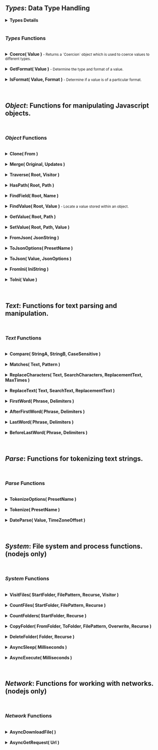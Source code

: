 
<br>
<br>

## ***Types***: Data Type Handling

<details>
<summary>
<strong>
Types Details
</strong>
</summary>


LiquicodeJS can classify and identify value types beyond the primitive data types supported by Javascript.


When obtaining FieldSchema objects from `Schema.ValueSchema()` or `Schema.ObjectSchema()`,
`FieldSchema.type` will contain the Javascript data type and `FieldSchema.format` will have a more specific type description.

Javascript (and JSON) offers four data types for your variable values: `boolean`, `number`, `string`,
and everything else is essentially an `object`.
This suits Javascript well for the types of things that Javascript needs to do like storing values in memory
and executing program statements with those values.
This is not always great on an application level though.
When you need to, for example, make sure that a variable contains an `array` of `string` or that value represents a floating point number.
Cases like these require additional progrma statements and type checking which can be consolidated into a set of functions.

The `Schema` module defines a few objects and functions to alleviate this burden from the application developer.

**The FieldSchema Object**

This object describes a value (or field) with greater precision then Javascript's `typeof` statement.
The `FieldSchema.type` member will always contain a Javascript data type while the `FieldSchema.format` field contains a more
detailed data type.

~~~javascript
FieldSchema = {
	type: '',				// Javascript data type (boolean, number, string, or object).
	format: '',				// A data type specific designation.
	default: undefined,		// A default value used for missing fields.
	name: '',				// Name of the field.
}
~~~

These functions will generate a `FieldSchema` from a single value or an object.
Be aware that only the top level members of an object are scrutinized as this is what we are typically interested in most cases.
Functions of the `Schema` module do not recurse into an object providing the schema for every single field in the object.
Rather, they inspect the top level of objects only and return an array of schema objects as a result.
Again, this handles most use cases with a consistent set of functions.
Any further validation/coercion that may be required can also be perfomed by the same functions on an individual case basis.

- `Schema.ValueSchema( FromValue )`
- `Schema.ObjectSchema( FromObject )`

Possible values for `FieldSchema.type` and `FieldSchema.format` are as follows:

| Type    | Format        | Default Value | Examples                              |
|---------|---------------|---------------|---------------------------------------|
| boolean | boolean       | false         | `true`, or `false`                |
| number  | integer       | 0             | `1`, `2`, or `3.0`              |
| number  | float         | 0             | `1.1`, `2.071`, or `3.14`       |
| string  | string        | ""            | `"Hello"`, or `""`                |
| object  | object        | {}            | `{ foo: 'bar' }`                    |
| object  | array         | []            | `[ 1, 'two', 3.14, null ]`          |
| object  | boolean-array | []            | `[ true, false, true ]`             |
| object  | number-array  | []            | `[ 1, 2, 3.14 ]`                    |
| object  | string-array  | []            | `[ 'one', 'two', 'three' ]`         |
| object  | object-array  | []            | `[ { foo: 'bar' }, [1,2,3], null ]` |
| object  | array-array   | []            | `[ [1,2,3], [], [4,5] ]`            |



**The ErrorValue Object**

LiquicodeJS introduces an `ErrorValue` object that is used to indicate and convey errors.
Some functions will return an `ErrorValue` object instead of throwing a Javascript `Error`.
In some cases, this can make code more efficient and legible when certain errors are tolerable
and you want to avoid the expensive cost of a Javascript `Error` that includes a call stack.

Use the `Schema.ErrorValue()` function to create an `ErrorValue` object and `Schema.IsErrorValue()` to test for errors.
An `ErrorValue` will always have `ErrorValue.ok = false` and `ErrorValue.error` will contain the error message.

~~~javascript
ErrorValue = {
	ok: false,		// Always set to "false".
	error: '',		// Error message.
	context: '',	// Context for the error (e.g. a function name).
}
~~~



**Value Coercion**

As data gets shuttled around between memory, files, and network transmissions, the representation of the data might
change to suit to the medium.
For example, an integer value being stored in a file might be read back out later as a string.
It's actual value hasn't changed, but the way it is represented has changed.
Javascript can be pretty forgiving in these cases by allowing a certain amount of type fluidity;
However, this can also cause some difficult to spot errors like when `'2' + 2` equals the string `'22'` and not the integer `4`.

Use these functions the validate that a value's type is of an expected type and to coerce the value, in a common sense way,
to that expected type.

- `Types.Coerce( Value, Schema, ThrowErrors )`
- `Types.Coerce( Value, Schema, ThrowErrors )`
- `Types.Coerces( Values, Schemas, ThrowErrors )`

This tables describes how values are converted from one data type to another during coercion:

| From Type | To Boolean     | To Number      | To String        | To Object      |
|-----------|----------------|----------------|------------------|----------------|
| undefined | DefaultValue() | DefaultValue() | DefaultValue()   | DefaultValue() |
| null      | DefaultValue() | DefaultValue() | DefaultValue()   | DefaultValue() |
| Boolean   | Value          | Number()       | toString()       | ErrorValue     |
| Number    | Boolean()      | Value          | toString()       | ErrorValue     |
| String    | Boolean()      | Number()       | Value            | JSON.parse()   |
| Object    | Boolean()      | Number()       | JSON.stringify() | Value          |



**Related Reading**

- [You Don't Know JS: Types & Grammar - Chapter 4. Coercion](https://www.oreilly.com/library/view/you-dont-know/9781491905159/ch04.html)


</details>

<br>

### ***Types*** Functions

<br>

<details>
<summary>
<strong>
Coerce( Value )
</strong>
<small>
- Returns a `Coercion` object which is used to coerce values to different types.
</small>
</summary>

> ### Types.***Coerce***( Value )
> 
> Returns a `Coercion` object which is used to coerce values to different types.
> 
> **Returns**: `object` - A `Coercion` object.

***Parameters***

|  Name              |  Type   | Required  |  Default          |  Description  
|--------------------|---------|-----------|-------------------|---------------
| Value              | `*`     | -         |                   | The value to coerce. This value is set to `Coercion.value`.

***Description***


The returned `Coercion` object has a single member `Coercion.value` and a number of coercion functions:

- `ToBoolean( Default = false )` :
	Returns the boolean value of `Coercion.value`.
	Anything can be coerced to a boolean.
	If value is a string, then 'false' and '0' will return false while 'true' will return true.

- `ToNumber( Default = 0 )` :
	Returns the numeric value of `Coercion.value`.
	Booleans, other numbers, and numeric strings can be coerced to a number.

- `ToString( Default = '' )` :
	Returns the string value of `Coercion.value`.
	Anything can be coerced to a string.
	If value is an object, then it is JSON stringified and returned.

- `ToObject( Default = null )` :
	Returns the object value of `Coercion.value`.
	Only JSON strings and other objects can be coerced to an object.
	If value is a JSON string, then it is JSON parsed and returned.

`Coercion.value` is set to the Value parameter.

**Usage**

There are two ways to use the `Coercion` object.

One way is to immediately call one of the coercion functions after obtaining the `Coercion` object:
~~~javascript
let number_42 = LiquicodeJS.Schema.Coerce( '42' ).ToNumber();
~~~

Another way is to reuse the `Coercion` object and alter the `Coercion.value` property yourself:
~~~javascript
let coercion = LiquicodeJS.Schema.Coerce();
coercion.value = '42';
let number_42 = coercion.ToNumber();
~~~

**Examples**

~~~javascript
// Coercing to boolean
Schema.Coerce( null ).ToBoolean()           // = false
Schema.Coerce( 0 ).ToBoolean()              // = false
Schema.Coerce( 'true' ).ToBoolean()         // = true

// Coercing to number
Schema.Coerce( null ).ToNumber()            // = 0
Schema.Coerce( '3.14' ).ToNumber()          // = 3.14
Schema.Coerce( 'foo' ).ToNumber()           // = 0

// Coercing to string
Schema.Coerce( null ).ToString()            // = ''
Schema.Coerce( '3.14' ).ToString()          // = '3.14'
Schema.Coerce( { foo: 'bar' } ).ToString()  // = '{"foo":"bar"}'

// Coercing to object
Schema.Coerce( null ).ToObject()            // = null
Schema.Coerce( 3.14 ).ToObject()            // = null
Schema.Coerce( '{"foo":"bar"}' ).ToObject() // = { foo: 'bar' }

// Coercing with a Default
Schema.Coerce( 'Hello' ).ToNumber( -1 )     // = -1
Schema.Coerce( true ).ToObject( {} )        // = {}
Schema.Coerce( 1024 ).ToObject( {} )        // = {}
Schema.Coerce( null ).ToObject( { a: 1 } )  // = { a: 1 }
Schema.Coerce( null ).ToObject( [ 1, 2 ] )  // = [ 1, 2 ]
~~~



---
</details>

<br>

<details>
<summary>
<strong>
GetFormat( Value )
</strong>
<small>
- Determine the type and format of a value.
</small>
</summary>

> ### Types.***GetFormat***( Value )
> 
> Determine the type and format of a value.
> 
> **Returns**: `string` - An extended type description.

***Parameters***

|  Name              |  Type   | Required  |  Default          |  Description  
|--------------------|---------|-----------|-------------------|---------------
| Value              | `*`     | required  |                   | The value to get the format for.

***Description***


Iterates through `Types.Formats` in reverse order and calls each `Format.IsFormat()` function.
When one of the formats returns `true`, then it's type and format are returned separated by `:`.

**Examples**

~~~javascript
LiquicodeJS.Types.GetFormat( '42' )         // = 'number:integer'
LiquicodeJS.Types.GetFormat( 'Hello' )      // = 'string:string'
LiquicodeJS.Types.GetFormat( new Date() )   // = 'object:datetime'
LiquicodeJS.Types.GetFormat( [ 1, 2, 3 ] )  // = 'object:number-array'
~~~



---
</details>

<br>

<details>
<summary>
<strong>
IsFormat( Value, Format )
</strong>
<small>
- Determine if a value is of a particular format.
</small>
</summary>

> ### Types.***IsFormat***( Value, Format )
> 
> Determine if a value is of a particular format.
> 
> **Returns**: `boolean` - True if the value matches the format.

***Parameters***

|  Name              |  Type   | Required  |  Default          |  Description  
|--------------------|---------|-----------|-------------------|---------------
| Value              | `*`     | required  |                   | The value to test.
| Format             | `string` | required |                   | The type and format to test for as: `"type:format"`.

***Description***


Looks up the specified format in `Types.Formats` and calls the `Format.IsFormat()` function.

The `Format` parameter must specify both type and format to be tested for.

**Examples**

~~~javascript
LiquicodeJS.Types.IsFormat( 'Hello', 'string:string' )            // = true
LiquicodeJS.Types.IsFormat( 'Hello', 'string:json' )              // = false
LiquicodeJS.Types.IsFormat( [ 1, 2, 3 ], 'object:array' )         // = true
LiquicodeJS.Types.IsFormat( [ 1, 2, 3 ], 'object:number-array' )  // = true
LiquicodeJS.Types.IsFormat( [ 1, 2, 3 ], 'object:string-array' )  // = false
~~~



---
</details>

<br>
<br>

## ***Object***: Functions for manipulating Javascript objects.


<br>

### ***Object*** Functions

<br>

<details>
<summary>
<strong>
Clone( From )
</strong>
</summary>

> ### Object.***Clone***( From )
> 
> undefined
> 
> **Returns**: `string`

***Parameters***

|  Name              |  Type   | Required  |  Default          |  Description  
|--------------------|---------|-----------|-------------------|---------------
| From               | `object` | -        | {}                | 

***Description***

Returns a clone of the given object.
This is equivalent to doing A = JSON.parse( JSON.stringify( B ) ).


---
</details>

<br>

<details>
<summary>
<strong>
Merge( Original, Updates )
</strong>
</summary>

> ### Object.***Merge***( Original, Updates )
> 
> undefined
> 
> **Returns**: `object`

***Parameters***

|  Name              |  Type   | Required  |  Default          |  Description  
|--------------------|---------|-----------|-------------------|---------------
| Original           | `object` | required |                   | 
| Updates            | `object` | -        |                   | 


---
</details>

<br>

<details>
<summary>
<strong>
Traverse( Root, Visitor )
</strong>
</summary>

> ### Object.***Traverse***( Root, Visitor )
> 
> undefined
> 
> **Returns**: `string`

***Parameters***

|  Name              |  Type   | Required  |  Default          |  Description  
|--------------------|---------|-----------|-------------------|---------------
| Root               | `object` | required |                   | 
| Visitor            | `function` | required |                 | 

***Description***



Traverses and calls a visitor callback function for each field in an object.
This functions recurses through sub-objects and traverses the entire object.




---
</details>

<br>

<details>
<summary>
<strong>
HasPath( Root, Path )
</strong>
</summary>

> ### Object.***HasPath***( Root, Path )
> 
> undefined
> 
> **Returns**: `boolean`

***Parameters***

|  Name              |  Type   | Required  |  Default          |  Description  
|--------------------|---------|-----------|-------------------|---------------
| Root               | `object` | required |                   | 
| Path               | `string` | required |                   | 


---
</details>

<br>

<details>
<summary>
<strong>
FindField( Root, Name )
</strong>
</summary>

> ### Object.***FindField***( Root, Name )
> 
> undefined
> 
> **Returns**: `string`

***Parameters***

|  Name              |  Type   | Required  |  Default          |  Description  
|--------------------|---------|-----------|-------------------|---------------
| Root               | `object` | required |                   | 
| Name               | `string` | required |                   | 


---
</details>

<br>

<details>
<summary>
<strong>
FindValue( Root, Value )
</strong>
<small>
- Locate a value stored within an object.
</small>
</summary>

> ### Object.***FindValue***( Root, Value )
> 
> Locate a value stored within an object.
> 
> **Returns**: `string`

***Parameters***

|  Name              |  Type   | Required  |  Default          |  Description  
|--------------------|---------|-----------|-------------------|---------------
| Root               | `object` | required |                   | 
| Value              | `*`     | required  |                   | The value to search for. This must be primitive data type (boolean, number, or string).


---
</details>

<br>

<details>
<summary>
<strong>
GetValue( Root, Path )
</strong>
</summary>

> ### Object.***GetValue***( Root, Path )
> 
> undefined
> 
> **Returns**: `*`

***Parameters***

|  Name              |  Type   | Required  |  Default          |  Description  
|--------------------|---------|-----------|-------------------|---------------
| Root               | `object` | required |                   | 
| Path               | `string` | required |                   | 


---
</details>

<br>

<details>
<summary>
<strong>
SetValue( Root, Path, Value )
</strong>
</summary>

> ### Object.***SetValue***( Root, Path, Value )
> 
> undefined
> 
> **Returns**: `*`

***Parameters***

|  Name              |  Type   | Required  |  Default          |  Description  
|--------------------|---------|-----------|-------------------|---------------
| Root               | `object` | required |                   | 
| Path               | `string` | required |                   | 
| Value              | `*`     | required  |                   | 


---
</details>

<br>

<details>
<summary>
<strong>
FromJson( JsonString )
</strong>
</summary>

> ### Object.***FromJson***( JsonString )
> 
> undefined
> 
> **Returns**: `object`

***Parameters***

|  Name              |  Type   | Required  |  Default          |  Description  
|--------------------|---------|-----------|-------------------|---------------
| JsonString         | `string` | -        |                   | 

***Description***


Parse a Json string and return an object value.
This is identical Javascript's "JSON.parse()" function.

There are some significant differences from Javascript's version.
The parser is a bit more relaxed and allows:
- Identifiers are not required to have quotes.
- A comma can appear after the last element of an array or object.
- String literals can use either single or double quotes.
- Parsing automatically stops when the closing brace or bracket is found in the json string.




---
</details>

<br>

<details>
<summary>
<strong>
ToJsonOptions( PresetName )
</strong>
</summary>

> ### Object.***ToJsonOptions***( PresetName )
> 
> undefined
> 
> **Returns**: `object`

***Parameters***

|  Name              |  Type   | Required  |  Default          |  Description  
|--------------------|---------|-----------|-------------------|---------------
| PresetName         | `string` | -        |                   | 

***Description***





---
</details>

<br>

<details>
<summary>
<strong>
ToJson( Value, JsonOptions )
</strong>
</summary>

> ### Object.***ToJson***( Value, JsonOptions )
> 
> undefined
> 
> **Returns**: `object`

***Parameters***

|  Name              |  Type   | Required  |  Default          |  Description  
|--------------------|---------|-----------|-------------------|---------------
| Value              | `*`     | -         |                   | The value to convert to a json string.
| JsonOptions        | `object|string` | - |                   | Can be an options object or the name of an options preset ("default", "pretty", or "pretty-2")

***Description***





---
</details>

<br>

<details>
<summary>
<strong>
FromIni( IniString )
</strong>
</summary>

> ### Object.***FromIni***( IniString )
> 
> undefined
> 
> **Returns**: `object`

***Parameters***

|  Name              |  Type   | Required  |  Default          |  Description  
|--------------------|---------|-----------|-------------------|---------------
| IniString          | `string` | -        |                   | 

***Description***


Parse an Ini string and return an object value.




---
</details>

<br>

<details>
<summary>
<strong>
ToIni( Value )
</strong>
</summary>

> ### Object.***ToIni***( Value )
> 
> undefined
> 
> **Returns**: `object`

***Parameters***

|  Name              |  Type   | Required  |  Default          |  Description  
|--------------------|---------|-----------|-------------------|---------------
| Value              | `object` | -        |                   | 

***Description***


Parse an Ini string and return an object value.




---
</details>

<br>
<br>

## ***Text***: Functions for text parsing and manipulation.


<br>

### ***Text*** Functions

<br>

<details>
<summary>
<strong>
Compare( StringA, StringB, CaseSensitive )
</strong>
</summary>

> ### Text.***Compare***( StringA, StringB, CaseSensitive )
> 
> undefined
> 
> **Returns**: `string`

***Parameters***

|  Name              |  Type   | Required  |  Default          |  Description  
|--------------------|---------|-----------|-------------------|---------------
| StringA            | `string` | -        |                   | 
| StringB            | `string` | -        |                   | 
| CaseSensitive      | `boolean` | -       | true              | 

***Description***

Compares two strings.
Returns a `-1` if `StringA` is less than `StringB`.
Returns a `1` if `StringA` is greater than than `StringB`.
Returns a `0` if `StringA` and `StringB` are the same.


---
</details>

<br>

<details>
<summary>
<strong>
Matches( Text, Pattern )
</strong>
</summary>

> ### Text.***Matches***( Text, Pattern )
> 
> undefined
> 
> **Returns**: `string`

***Parameters***

|  Name              |  Type   | Required  |  Default          |  Description  
|--------------------|---------|-----------|-------------------|---------------
| Text               | `string` | required |                   | 
| Pattern            | `string` | required |                   | 

***Description***

Matches the text against a wildcard-lik pattern.
Returns true If the match succeeds, otherwise false.


---
</details>

<br>

<details>
<summary>
<strong>
ReplaceCharacters( Text, SearchCharacters, ReplacementText, MaxTimes )
</strong>
</summary>

> ### Text.***ReplaceCharacters***( Text, SearchCharacters, ReplacementText, MaxTimes )
> 
> undefined
> 
> **Returns**: `string`

***Parameters***

|  Name              |  Type   | Required  |  Default          |  Description  
|--------------------|---------|-----------|-------------------|---------------
| Text               | `string` | required |                   | 
| SearchCharacters   | `string` | required |                   | 
| ReplacementText    | `string` | required |                   | 
| MaxTimes           | `number` | -        | -1                | 

***Description***

Replaces characters within a string.
Returns the modified string.


---
</details>

<br>

<details>
<summary>
<strong>
ReplaceText( Text, SearchText, ReplacementText )
</strong>
</summary>

> ### Text.***ReplaceText***( Text, SearchText, ReplacementText )
> 
> undefined
> 
> **Returns**: `string`

***Parameters***

|  Name              |  Type   | Required  |  Default          |  Description  
|--------------------|---------|-----------|-------------------|---------------
| Text               | `string` | required |                   | 
| SearchText         | `string` | required |                   | 
| ReplacementText    | `string` | required |                   | 


---
</details>

<br>

<details>
<summary>
<strong>
FirstWord( Phrase, Delimiters )
</strong>
</summary>

> ### Text.***FirstWord***( Phrase, Delimiters )
> 
> undefined
> 
> **Returns**: `string`

***Parameters***

|  Name              |  Type   | Required  |  Default          |  Description  
|--------------------|---------|-----------|-------------------|---------------
| Phrase             | `string` | -        |                   | A text phrase containing words separated by delimiters.
| Delimiters         | `string` | -        | " "               | A string of whitespace and punctuation characters that break the phrase into words.

***Description***

Returns the first word of a text phrase.


---
</details>

<br>

<details>
<summary>
<strong>
AfterFirstWord( Phrase, Delimiters )
</strong>
</summary>

> ### Text.***AfterFirstWord***( Phrase, Delimiters )
> 
> undefined
> 
> **Returns**: `string`

***Parameters***

|  Name              |  Type   | Required  |  Default          |  Description  
|--------------------|---------|-----------|-------------------|---------------
| Phrase             | `string` | -        |                   | A text phrase containing words separated by delimiters.
| Delimiters         | `string` | -        | " "               | A string of characters that break the phrase into words.

***Description***

Returns the remainder of a text phrase occurring after the first word.


---
</details>

<br>

<details>
<summary>
<strong>
LastWord( Phrase, Delimiters )
</strong>
</summary>

> ### Text.***LastWord***( Phrase, Delimiters )
> 
> undefined
> 
> **Returns**: `string`

***Parameters***

|  Name              |  Type   | Required  |  Default          |  Description  
|--------------------|---------|-----------|-------------------|---------------
| Phrase             | `string` | -        |                   | A text phrase containing words separated by delimiters.
| Delimiters         | `string` | -        | " "               | A string of characters that break the phrase into words.

***Description***

Returns the last word of a text phrase.


---
</details>

<br>

<details>
<summary>
<strong>
BeforeLastWord( Phrase, Delimiters )
</strong>
</summary>

> ### Text.***BeforeLastWord***( Phrase, Delimiters )
> 
> undefined
> 
> **Returns**: `string`

***Parameters***

|  Name              |  Type   | Required  |  Default          |  Description  
|--------------------|---------|-----------|-------------------|---------------
| Phrase             | `string` | -        |                   | A text phrase containing words separated by delimiters.
| Delimiters         | `string` | -        | " "               | A string of characters that break the phrase into words.

***Description***

Returns the remainder of a text phrase occurring befiore the last word.


---
</details>

<br>
<br>

## ***Parse***: Functions for tokenizing text strings.


<br>

### ***Parse*** Functions

<br>

<details>
<summary>
<strong>
TokenizeOptions( PresetName )
</strong>
</summary>

> ### Parse.***TokenizeOptions***( PresetName )
> 
> undefined
> 
> **Returns**: `object`

***Parameters***

|  Name              |  Type   | Required  |  Default          |  Description  
|--------------------|---------|-----------|-------------------|---------------
| PresetName         | `string` | -        |                   | To retrieve an options preset, use one of: 'csv', or 'cli' You can leave this empty or 'default' for the default options.

***Description***

Returns a set of options for calling Tokenize().
Throws an error if an invalid value for PresetName is given.


---
</details>

<br>

<details>
<summary>
<strong>
Tokenize( PresetName )
</strong>
</summary>

> ### Parse.***Tokenize***( PresetName )
> 
> undefined
> 
> **Returns**: `object`

***Parameters***

|  Name              |  Type   | Required  |  Default          |  Description  
|--------------------|---------|-----------|-------------------|---------------
| PresetName         | `string` | -        |                   | To retrieve an options preset, use one of: 'csv', or 'cli' You can leave this empty for the default options.

***Description***

Returns the parsed tokens.


---
</details>

<br>

<details>
<summary>
<strong>
DateParse( Value, TimeZoneOffset )
</strong>
</summary>

> ### Parse.***DateParse***( Value, TimeZoneOffset )
> 
> undefined
> 
> **Returns**: `object`

***Parameters***

|  Name              |  Type   | Required  |  Default          |  Description  
|--------------------|---------|-----------|-------------------|---------------
| Value              | `string` | required |                   | 
| TimeZoneOffset     | `string` | -        | "+0000"           | 

***Description***


Dates and times are funny little creatures.



---
</details>

<br>
<br>

## ***System***: File system and process functions. (nodejs only)


<br>

### ***System*** Functions

<br>

<details>
<summary>
<strong>
VisitFiles( StartFolder, FilePattern, Recurse, Visitor )
</strong>
</summary>

> ### System.***VisitFiles***( StartFolder, FilePattern, Recurse, Visitor )
> 
> undefined
> 
> **Returns**: `number`

***Parameters***

|  Name              |  Type   | Required  |  Default          |  Description  
|--------------------|---------|-----------|-------------------|---------------
| StartFolder        | `string` | required |                   | 
| FilePattern        | `string` | -        |                   | 
| Recurse            | `boolean` | -       |                   | 
| Visitor            | `function` | -      |                   | 

***Description***

Scans a folder and calls the Visitor callback function for each folder/file encountered.
Returns the number of folders/files visited.


---
</details>

<br>

<details>
<summary>
<strong>
CountFiles( StartFolder, FilePattern, Recurse )
</strong>
</summary>

> ### System.***CountFiles***( StartFolder, FilePattern, Recurse )
> 
> undefined
> 
> **Returns**: `number`

***Parameters***

|  Name              |  Type   | Required  |  Default          |  Description  
|--------------------|---------|-----------|-------------------|---------------
| StartFolder        | `string` | required |                   | 
| FilePattern        | `string` | -        | "*"               | 
| Recurse            | `boolean` | -       |                   | 

***Description***

Scans a folder and calls the Visitor callback function for each folder/file encountered.
Returns the number of folders/files visited.


---
</details>

<br>

<details>
<summary>
<strong>
CountFolders( StartFolder, Recurse )
</strong>
</summary>

> ### System.***CountFolders***( StartFolder, Recurse )
> 
> undefined
> 
> **Returns**: `number`

***Parameters***

|  Name              |  Type   | Required  |  Default          |  Description  
|--------------------|---------|-----------|-------------------|---------------
| StartFolder        | `string` | required |                   | 
| Recurse            | `boolean` | -       |                   | 

***Description***

Scans a folder and calls the Visitor callback function for each folder/file encountered.
Returns the number of folders/files visited.


---
</details>

<br>

<details>
<summary>
<strong>
CopyFolder( FromFolder, ToFolder, FilePattern, Overwrite, Recurse )
</strong>
</summary>

> ### System.***CopyFolder***( FromFolder, ToFolder, FilePattern, Overwrite, Recurse )
> 
> undefined
> 
> **Returns**: `number`

***Parameters***

|  Name              |  Type   | Required  |  Default          |  Description  
|--------------------|---------|-----------|-------------------|---------------
| FromFolder         | `string` | required |                   | 
| ToFolder           | `string` | required |                   | 
| FilePattern        | `string` | -        | "*"               | 
| Overwrite          | `boolean` | -       |                   | 
| Recurse            | `boolean` | -       |                   | 

***Description***

Copies files from one folder to another.
Returns the number of files copied.


---
</details>

<br>

<details>
<summary>
<strong>
DeleteFolder( Folder, Recurse )
</strong>
</summary>

> ### System.***DeleteFolder***( Folder, Recurse )
> 
> undefined
> 
> **Returns**: `number`

***Parameters***

|  Name              |  Type   | Required  |  Default          |  Description  
|--------------------|---------|-----------|-------------------|---------------
| Folder             | `string` | required |                   | 
| Recurse            | `boolean` | -       |                   | 

***Description***

Deletes a folder and all of its sub-folders and files.
Returns the number of folders and files deleted.


---
</details>

<br>

<details>
<summary>
<strong>
AsyncSleep( Milliseconds )
</strong>
</summary>

> ### System.***AsyncSleep***( Milliseconds )
> 
> undefined
> 
***Parameters***

|  Name              |  Type   | Required  |  Default          |  Description  
|--------------------|---------|-----------|-------------------|---------------
| Milliseconds       | `number` | -        |                   | 


---
</details>

<br>

<details>
<summary>
<strong>
AsyncExecute( Milliseconds )
</strong>
</summary>

> ### System.***AsyncExecute***( Milliseconds )
> 
> undefined
> 
***Parameters***

|  Name              |  Type   | Required  |  Default          |  Description  
|--------------------|---------|-----------|-------------------|---------------
| Milliseconds       | `number` | -        |                   | 


---
</details>

<br>
<br>

## ***Network***: Functions for working with networks. (nodejs only)


<br>

### ***Network*** Functions

<br>

<details>
<summary>
<strong>
AsyncDownloadFile(  )
</strong>
</summary>

> ### Network.***AsyncDownloadFile***(  )
> 
> undefined
> 
> **Returns**: `string`

***Description***

Download a file from an url.


---
</details>

<br>

<details>
<summary>
<strong>
AsyncGetRequest( Url )
</strong>
</summary>

> ### Network.***AsyncGetRequest***( Url )
> 
> undefined
> 
> **Returns**: `string`

***Parameters***

|  Name              |  Type   | Required  |  Default          |  Description  
|--------------------|---------|-----------|-------------------|---------------
| Url                | `string` | required |                   | 

***Description***

Make an http get request for a an url.


---
</details>
